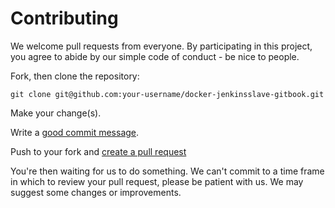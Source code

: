# Contributing

We welcome pull requests from everyone. By participating in this project, you
agree to abide by our simple code of conduct - be nice to people.

Fork, then clone the repository:

    git clone git@github.com:your-username/docker-jenkinsslave-gitbook.git

Make your change(s).

Write a [good commit message](http://tbaggery.com/2008/04/19/a-note-about-git-commit-messages.html).

Push to your fork and [create a pull request](https://help.github.com/articles/creating-a-pull-request-from-a-fork/)

You're then waiting for us to do something. We can't commit to a time frame in which to review your
pull request, please be patient with us. We may suggest some changes or improvements.
